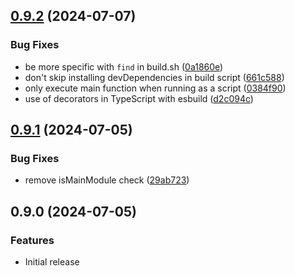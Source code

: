 ## [0.9.2](https://github.com/Leleat/create-gnome-extension/compare/v0.9.1...v0.9.2) (2024-07-07)


### Bug Fixes

* be more specific with `find` in build.sh ([0a1860e](https://github.com/Leleat/create-gnome-extension/commit/0a1860ed9070c48ad6ec641ffe5ae64094213066))
* don't skip installing devDependencies in build script ([661c588](https://github.com/Leleat/create-gnome-extension/commit/661c58823a019fd0dabac365199866d27085a38d))
* only execute main function when running as a script ([0384f90](https://github.com/Leleat/create-gnome-extension/commit/0384f906672a775af1718684db4322a37f8415c3))
* use of decorators in TypeScript with esbuild ([d2c094c](https://github.com/Leleat/create-gnome-extension/commit/d2c094cfd00e647a625ad5b6feef6af244bac336))



## [0.9.1](https://github.com/Leleat/create-gnome-extension/compare/v0.9.0...v0.9.1) (2024-07-05)


### Bug Fixes

* remove isMainModule check ([29ab723](https://github.com/Leleat/create-gnome-extension/commit/29ab723aa5cd0f6ee90f380b8b7cf227e2eb3229))



## 0.9.0 (2024-07-05)


### Features

* Initial release


